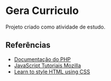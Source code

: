 # Gera Curriculo
Projeto criado como atividade de estudo.

<h2>Referências</h2>
<ul>
  <li><a href = "https://www.php.net/manual/pt_BR/index.php">Documentação do PHP</a></li>
  <li><a href = "https://developer.mozilla.org/pt-BR/docs/Web/JavaScript">JavaScript Tutoriais Mozilla</a></li>
  <li><a href = "https://developer.mozilla.org/en-US/docs/Learn/CSS">Learn to style HTML using CSS</a></li>
</ul>


